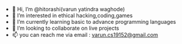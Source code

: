 - 👋 Hi, I’m @hitorashi(varun yatindra waghode)
- 👀 I’m interested in ethical hacking,coding,games
- 🌱 I’m currently learning basic to advance programming languages 
- 💞️ I’m looking to collaborate on live projects
- 📫 you can reach me via email : varun.cs19152@gmail.com

<!---
hitorashi/hitorashi is a ✨ special ✨ repository because its `README.md` (this file) appears on your GitHub profile.
You can click the Preview link to take a look at your changes.
--->

